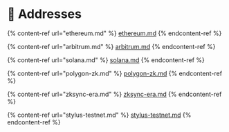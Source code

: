 # 🏡 Addresses

{% content-ref url="ethereum.md" %}
[ethereum.md](ethereum.md)
{% endcontent-ref %}

{% content-ref url="arbitrum.md" %}
[arbitrum.md](arbitrum.md)
{% endcontent-ref %}

{% content-ref url="solana.md" %}
[solana.md](solana.md)
{% endcontent-ref %}

{% content-ref url="polygon-zk.md" %}
[polygon-zk.md](polygon-zk.md)
{% endcontent-ref %}

{% content-ref url="zksync-era.md" %}
[zksync-era.md](zksync-era.md)
{% endcontent-ref %}

{% content-ref url="stylus-testnet.md" %}
[stylus-testnet.md](stylus-testnet.md)
{% endcontent-ref %}
